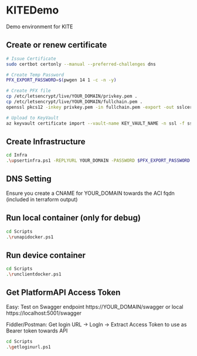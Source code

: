 # KITEDemo
Demo environment for KITE

## Create or renew certificate

```bash
# Issue Certificate
sudo certbot certonly --manual --preferred-challenges dns

# Create Temp Password
PFX_EXPORT_PASSWORD=$(pwgen 14 1 -c -n -y)

# Create PFX file
cp /etc/letsencrypt/live/YOUR_DOMAIN/privkey.pem .
cp /etc/letsencrypt/live/YOUR_DOMAIN/fullchain.pem .
openssl pkcs12 -inkey privkey.pem -in fullchain.pem -export -out sslcert.pfx -passout pass:"$PFX_EXPORT_PASSWORD"

# Upload to KeyVault
az keyvault certificate import --vault-name KEY_VAULT_NAME -n ssl -f sslcert.pfx --password $PFX_EXPORT_PASSWORD
```

## Create Infrastructure

```bash
cd Infra
.\upsertinfra.ps1 -REPLYURL YOUR_DOMAIN -PASSWORD $PFX_EXPORT_PASSWORD
```

## DNS Setting

Ensure you create a CNAME for YOUR_DOMAIN towards the ACI fqdn (included in terraform output)

## Run local container (only for debug)

```bash
cd Scripts
.\runapidocker.ps1
```

## Run device container

```bash
cd Scripts
.\runclientdocker.ps1
```

## Get PlatformAPI Access Token

Easy:
Test on Swagger endpoint https://YOUR_DOMAIN/swagger or local https://localhost:5001/swagger

Fiddler/Postman:
Get login URL -> LogIn -> Extract Access Token to use as Bearer token towards API

```bash
cd Scripts
.\getloginurl.ps1
```

